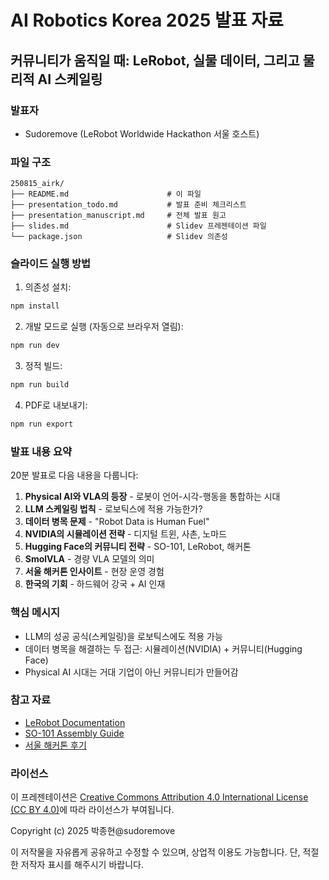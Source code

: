 # AI Robotics Korea 2025 발표 자료

## 커뮤니티가 움직일 때: LeRobot, 실물 데이터, 그리고 물리적 AI 스케일링

### 발표자
- Sudoremove (LeRobot Worldwide Hackathon 서울 호스트)

### 파일 구조
```
250815_airk/
├── README.md                      # 이 파일
├── presentation_todo.md           # 발표 준비 체크리스트
├── presentation_manuscript.md     # 전체 발표 원고
├── slides.md                      # Slidev 프레젠테이션 파일
└── package.json                   # Slidev 의존성
```

### 슬라이드 실행 방법

1. 의존성 설치:
```bash
npm install
```

2. 개발 모드로 실행 (자동으로 브라우저 열림):
```bash
npm run dev
```

3. 정적 빌드:
```bash
npm run build
```

4. PDF로 내보내기:
```bash
npm run export
```

### 발표 내용 요약

20분 발표로 다음 내용을 다룹니다:

1. **Physical AI와 VLA의 등장** - 로봇이 언어-시각-행동을 통합하는 시대
2. **LLM 스케일링 법칙** - 로보틱스에 적용 가능한가?
3. **데이터 병목 문제** - "Robot Data is Human Fuel"
4. **NVIDIA의 시뮬레이션 전략** - 디지털 트윈, 사촌, 노마드
5. **Hugging Face의 커뮤니티 전략** - SO-101, LeRobot, 해커톤
6. **SmolVLA** - 경량 VLA 모델의 의미
7. **서울 해커톤 인사이트** - 현장 운영 경험
8. **한국의 기회** - 하드웨어 강국 + AI 인재

### 핵심 메시지

- LLM의 성공 공식(스케일링)을 로보틱스에도 적용 가능
- 데이터 병목을 해결하는 두 접근: 시뮬레이션(NVIDIA) + 커뮤니티(Hugging Face)
- Physical AI 시대는 거대 기업이 아닌 커뮤니티가 만들어감

### 참고 자료

- [LeRobot Documentation](https://huggingface.co/docs/lerobot)
- [SO-101 Assembly Guide](https://github.com/TheRobotStudio/SO-ARM100)
- [서울 해커톤 후기](https://sudormrf.run/2025/06/24/huggingface-lerobot-hackathon-review)

### 라이선스

이 프레젠테이션은 [Creative Commons Attribution 4.0 International License (CC BY 4.0)](./LICENSE)에 따라 라이선스가 부여됩니다.

Copyright (c) 2025 박종현@sudoremove

이 저작물을 자유롭게 공유하고 수정할 수 있으며, 상업적 이용도 가능합니다. 단, 적절한 저작자 표시를 해주시기 바랍니다.